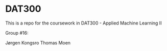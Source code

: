 # DAT300
This is a repo for the coursework in DAT300 - Applied Machine Learning II

Group #16:

Jørgen Kongsro
Thomas Moen

